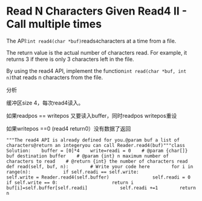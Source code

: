 # Read N Characters Given Read4 II - Call multiple times

The API:`int read4(char *buf)`reads`4`characters at a time from a file.

The return value is the actual number of characters read. For example, it returns 3 if there is only 3 characters left in the file.

By using the read4 API, implement the function`int read(char *buf, int n)`that reads n characters from the file.

分析

缓冲区size 4，每次read4读入。

如果readpos == writepos 又要读入buffer，同时readpos writepos重设

如果writepos ==0 \(read4 return0）没有数据了返回

```text
"""The read4 API is already defined for you.@param buf a list of characters@return an integeryou can call Reader.read4(buf)"""class Solution:    buffer = [0]*4    write=readi = 0    # @param {char[]} buf destination buffer    # @param {int} n maximum number of characters to read    # @return {int} the number of characters read    def read(self, buf, n):        # Write your code here        for i in range(n):            if self.readi == self.write:                self.write = Reader.read4(self.buffer)                self.readi = 0                if self.write == 0:                    return i            buf[i]=self.buffer[self.readi]            self.readi +=1        return n
```

